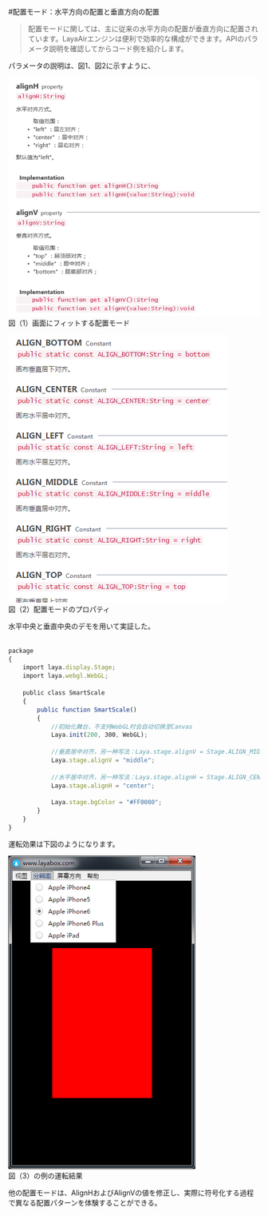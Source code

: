 #配置モード：水平方向の配置と垂直方向の配置

>配置モードに関しては、主に従来の水平方向の配置が垂直方向に配置されています。LayaAirエンジンは便利で効率的な構成ができます。APIのパラメータ説明を確認してからコード例を紹介します。

パラメータの説明は、図1、図2に示すように、

​![image.png](img/1.png)<br/>
図（1）画面にフィットする配置モード



​![blob.png](img/2.png)<br/>
図（2）配置モードのプロパティ



水平中央と垂直中央のデモを用いて実証した。


```javascript

package 
{
    import laya.display.Stage;
    import laya.webgl.WebGL;
 
    public class SmartScale
    {
        public function SmartScale() 
        {
            //初始化舞台，不支持WebGL时会自动切换至Canvas
            Laya.init(200, 300, WebGL);
       
            //垂直居中对齐，另一种写法：Laya.stage.alignV = Stage.ALIGN_MIDDLE
            Laya.stage.alignV = "middle";
             
            //水平居中对齐，另一种写法：Laya.stage.alignH = Stage.ALIGN_CENTER;
            Laya.stage.alignH = "center";
 
            Laya.stage.bgColor = "#FF0000";
        }
    }
}
```


運転効果は下図のようになります。

​![blob.png](img/3.png)<br/>
図（3）の例の運転結果



他の配置モードは、AlignHおよびAlignVの値を修正し、実際に符号化する過程で異なる配置パターンを体験することができる。